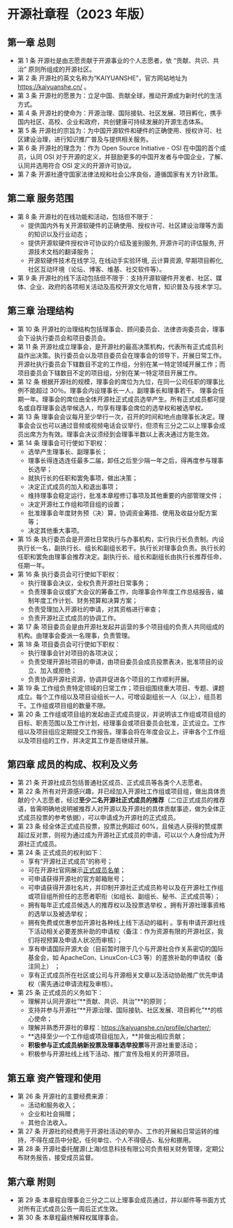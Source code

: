 # 开源社章程（2023 年版）

## **第一章 总则**

- 第 1 条 开源社是由志愿贡献于开源事业的个人志愿者，依 “贡献、共识、共治” 原则所组成的开源社区。
- 第 2 条 开源社的英文名称为“KAIYUANSHE”，官方网站地址为 https://kaiyuanshe.cn/ 。
- 第 3 条 开源社的愿景为：立足中国、贡献全球，推动开源成为新时代的生活方式。
- 第 4 条 开源社的使命为：开源治理、国际接轨、社区发展、项目孵化，携手国内社区、高校、企业和政府，共创健康可持续发展的开源生态体系。
- 第 5 条 开源社的宗旨为：为中国开源软件和硬件的正确使用、授权许可、社区建设治理，进行知识推广普及与提供相关服务。
- 第 6 条 开源社的理念为：作为 Open Source Initiative - OSI 在中国的首个成员，认同 OSI 对于开源的定义，并鼓励更多的中国开发者与中国企业，了解、认同并选用符合 OSI 定义的开源许可协议。
- 第 7 条 开源社遵守国家法律法规和社会公序良俗，遵循国家有关方针政策。

## **第二章 服务范围**

- 第 8 条 开源社的在线功能和活动，包括但不限于：
    - 提供国内外有关开源软硬件的正确使用、授权许可、社区建设治理等方面的知识以及行业动态；
    - 提供开源软硬件授权许可协议的介绍及鉴别服务, 开源许可的评估服务, 开源技术文档的翻译服务；
    - 开源软硬件技术在线学习, 在线动手实验环境, 云计算资源, 早期项目孵化, 社区互动环境（论坛、博客、维基、社交软件等）。
- 第 9 条 开源社的线下活动包括但不限于：支持开源软硬件开发者、社区、媒体、企业、政府的各项相关活动及高校开源文化培育，知识普及与技术学习。

## **第三章 治理结构**

- 第 10 条 开源社的治理结构包括理事会、顾问委员会、法律咨询委员会，理事会下设执行委员会和项目委员会。
- 第 11 条 开源社成立理事会，是开源社的最高决策机构，代表所有正式成员利益作出决策。执行委员会以及项目委员会在理事会的领导下，开展日常工作。开源社执行委员会下辖数目不定的工作组，分别在某一特定领域开展工作；而项目委员会下辖数目不定的项目组，分别在某一特定项目开展工作。
- 第 12 条 根据开源社的规模，理事会的席位为九位，在同一公司任职的理事比例不能超过 30％。理事会内设理事长一人，副理事长和理事若干。 理事会任期一年。理事会的席位由全体开源社正式成员选举产生。所有正式成员都可提名或自荐理事会选举候选人，均享有理事会席位的选举权和被选举权。
- 第 13 条 理事会会议每月至少举行一次，召开的时间和地点由理事长决定。理事会会议也可以通过音频或视频电话会议举行，但须有三分之二以上理事会成员出席方为有效。理事会决议须经到会理事半数以上表决通过方能生效。
- 第 14 条 理事会可行使如下职权：
    - 选举产生理事长、副理事长；
    - 理事长得连选连任最多二届，卸任之后至少隔一年之后，得再度参与理事长选举；
    - 就执行长的任职和罢免事项，做出决策；
    - 决定正式成员的加入和退出事项；
    - 维持理事会稳定运行，批准本章程修订事项及其他重要的内部管理文件；
    - 决定开源社工作组和项目组的设置；
    - 批准理事会年度财务预（决）算，协调资金筹措、使用及收益分配方案等；
    - 决定其他重大事项。
- 第 15 条 执行委员会是开源社日常执行与办事机构，实行执行长负责制。内设执行长一名，副执行长、组长和副组长若干。执行长对理事会负责。执行长的任职和罢免由理事会推荐决定。副执行长、组长和副组长由执行长推荐任命，任期一年。
- 第 16 条 执行委员会可行使如下职权：
    - 执行理事会决议，全权负责开源社日常事务；
    - 负责理事会议或扩大会议的筹备工作，向理事会作年度工作总结报告，编制年度工作计划、财务预算和决算方案；
    - 负责受理加入开源社的申请，对其资格进行审查；
    - 负责开源社正式成员的协调工作。
- 第 17 条 项目委员会是由开源社发起并运营的多个项目组的负责人共同组成的机构。由理事会委派一名理事，负责管理。
- 第 18 条 项目委员会可行使如下职权：
    - 执行理事会针对项目的各项决议；
    - 负责受理开源社项目的申请，由项目委员会成员投票表决，批准项目的设立、加入或拒绝；
    - 负责协调开源社资源，协调并促进各个项目的工作顺利开展。
- 第 19 条 工作组负责特定领域的日常工作；项目组围绕重大项目、专题、课题成立。每个工作组以及项目设组长一人，可增设副组长一人（以上），组员若干。工作组或项目组的数量不限。
- 第 20 条 工作组或项目组的发起由正式成员提议，并说明该工作组或项目组的目标、职责范围以及工作计划，经理事会或项目委员会批准，正式设立。工作组以及项目组应定期提交工作报告。理事会将在年度会议上，评审各个工作组以及项目组的工作，并决定其工作是否继续开展。

## **第四章 成员的构成、权利及义务**

- 第 21 条 开源社成员包括普通社区成员、正式成员等各类个人志愿者。
- 第 22 条 所有对开源感兴趣，并已经加入开源社工作组或项目组，做出具体贡献的个人志愿者，经过**至少二名开源社正式成员的推荐**（二位正式成员的推荐语，皆需明确地说明被推荐人对开源以及开源社的具体贡献事迹，做为全体正式成员投票的参考依据），可以申请成为开源社的正式成员。
- 第 23 条 经全体正式成员投票，投票比例超过 60%，且候选人获得的赞成票超过反对票，则视为通过成为开源社正式成员的申请，可以以个人身份成为开源社正式成员。
- 第 24 条 正式成员的权利如下：
    - 享有“开源社正式成员”的称号；
    - 可在开源社官网展示[正式成员名单][1]；
    - 可申请获得开源社的官方邮箱账号；
    - 可申请获得开源社名片，并印制开源社正式成员称号以及在开源社工作组或项目组所担任的志愿者职衔（如组长、副组长、秘书、正式成员等）；
    - 拥有每年正式成员候选人的推荐权以及投票选举权 。拥有开源社理事资格的选举以及被选举权；
    - 拥有免费或优惠参加开源社各种线上线下活动的福利 。享有申请开源社线下活动相关必要差旅补助的申请权（备注：作为资源有限的开源社区，我们将视预算及申请人状况而审核）；
    - 享有申请国际开源大会（目前暂时限于几个与开源社合作关系密切的国际基金会，如 ApacheCon、LinuxCon-LC3 等）的差旅补助的申请权（备注同上） ；
    - 享有正式成员所在社区或公司与开源相关文章以及活动协助推广优先申请权（需先通过申请流程及审核）。
- 第 25 条 正式成员的义务如下：
    - 理解并认同开源社“**贡献、共识、共治”**的原则；
    - 支持并参与开源社“**开源治理、国际接轨、社区发展、项目孵化”**的核心使命；
    - 理解并熟悉开源社的章程：https://kaiyuanshe.cn/profile/charter/;
    - **选择至少一个工作组或项目组加入，**并做出相应贡献；
    - **积极参与正式成员纳新投票及理事选举投票**等开源社重要活动；
    - 积极参与开源社线上线下活动、推广宣传及相关的开源项目。

## **第五章 资产管理和使用**

- 第 26 条 开源社的主要经费来源：
    - 活动和服务收入；
    - 企业和社会捐赠；
    - 其他合法收入。
- 第 27 条 开源社的经费用于开源社活动的举办、工作的开展和日常运转的维持，不得在成员中分配，任何单位、个人不得侵占、私分和挪用。
- 第 28 条 开源社委托醒源(上海)信息科技有限公司负责相关财务管理，定期公布财务报告，接受成员监督。

## **第六章 附则**

- 第 29 条 本章程自理事会三分之二以上理事会成员通过，并以邮件等书面方式对所有正式成员公告一周后正式生效。
- 第 30 条 本章程最终解释权属理事会。

[1]: https%3A%2F%2Fkaiyuanshe.cn%2Fmembers